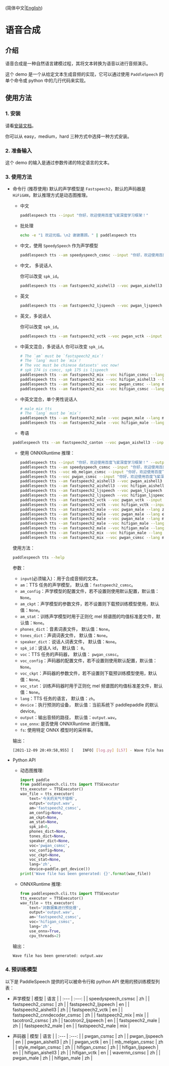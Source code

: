 (简体中文|[English](./README.md))

# 语音合成
## 介绍
语音合成是一种自然语言建模过程，其将文本转换为语音以进行音频演示。

这个 demo 是一个从给定文本生成音频的实现，它可以通过使用 `PaddleSpeech` 的单个命令或 python 中的几行代码来实现。
## 使用方法
### 1. 安装
请看[安装文档](https://github.com/PaddlePaddle/PaddleSpeech/blob/develop/docs/source/install_cn.md)。

你可以从 easy，medium，hard 三种方式中选择一种方式安装。

### 2. 准备输入

这个 demo 的输入是通过参数传递的特定语言的文本。
### 3. 使用方法
- 命令行 (推荐使用)
     默认的声学模型是 `Fastspeech2`，默认的声码器是 `HiFiGAN`，默认推理方式是动态图推理。
    - 中文
        ```bash
        paddlespeech tts --input "你好，欢迎使用百度飞桨深度学习框架！"
        ```
    - 批处理
        ```bash
        echo -e "1 欢迎光临。\n2 谢谢惠顾。" | paddlespeech tts
        ```
    - 中文，使用 `SpeedySpeech` 作为声学模型
        ```bash
        paddlespeech tts --am speedyspeech_csmsc --input "你好，欢迎使用百度飞桨深度学习框架！"
        ```
    - 中文， 多说话人
    
        你可以改变 `spk_id`。
        ```bash
        paddlespeech tts --am fastspeech2_aishell3 --voc pwgan_aishell3 --input "你好，欢迎使用百度飞桨深度学习框架！" --spk_id 0
        ```
    
     - 英文
        ```bash
        paddlespeech tts --am fastspeech2_ljspeech --voc pwgan_ljspeech --lang en --input "hello world"
        ```
    - 英文，多说话人
    
        你可以改变 `spk_id`。
        ```bash
        paddlespeech tts --am fastspeech2_vctk --voc pwgan_vctk --input "hello, boys" --lang en --spk_id 0
        ```
    - 中英文混合，多说话人
        你可以改变 `spk_id`。
        ```bash
        # The `am` must be `fastspeech2_mix`!
        # The `lang` must be `mix`!
        # The voc must be chinese datasets' voc now!
        # spk 174 is csmcc, spk 175 is ljspeech
        paddlespeech tts --am fastspeech2_mix --voc hifigan_csmsc --lang mix --input "热烈欢迎您在 Discussions 中提交问题，并在 Issues 中指出发现的 bug。此外，我们非常希望您参与到 Paddle Speech 的开发中！" --spk_id 174 --output mix_spk174.wav
        paddlespeech tts --am fastspeech2_mix --voc hifigan_aishell3 --lang mix --input "热烈欢迎您在 Discussions 中提交问题，并在 Issues 中指出发现的 bug。此外，我们非常希望您参与到 Paddle Speech 的开发中！" --spk_id 174 --output mix_spk174_aishell3.wav
        paddlespeech tts --am fastspeech2_mix --voc pwgan_csmsc --lang mix --input "我们的声学模型使用了 Fast Speech Two, 声码器使用了 Parallel Wave GAN and Hifi GAN." --spk_id 175 --output mix_spk175_pwgan.wav
        paddlespeech tts --am fastspeech2_mix --voc hifigan_csmsc --lang mix --input "我们的声学模型使用了 Fast Speech Two, 声码器使用了 Parallel Wave GAN and Hifi GAN." --spk_id 175 --output mix_spk175.wav
        ```
    - 中英文混合，单个男性说话人
        ```bash
        # male mix tts
        # The `lang` must be `mix`!
        paddlespeech tts --am fastspeech2_male --voc pwgan_male --lang mix --input "我们的声学模型使用了 Fast Speech Two, 声码器使用了 Parallel Wave GAN and Hifi GAN." --output male_mix_fs2_pwgan.wav
        paddlespeech tts --am fastspeech2_male --voc hifigan_male --lang mix --input "我们的声学模型使用了 Fast Speech Two, 声码器使用了 Parallel Wave GAN and Hifi GAN." --output male_mix_fs2_hifigan.wav
        ```
    - 粤语
     ```bash
     paddlespeech tts --am fastspeech2_canton --voc pwgan_aishell3 --input "各个国家有各个国家嘅国歌" --lang canton --spk_id 10
     ```
    - 使用 ONNXRuntime 推理：
        ```bash
        paddlespeech tts --input "你好，欢迎使用百度飞桨深度学习框架！" --output default.wav --use_onnx True
        paddlespeech tts --am speedyspeech_csmsc --input "你好，欢迎使用百度飞桨深度学习框架！" --output ss.wav --use_onnx True
        paddlespeech tts --voc mb_melgan_csmsc --input "你好，欢迎使用百度飞桨深度学习框架！" --output mb.wav --use_onnx True
        paddlespeech tts --voc pwgan_csmsc --input "你好，欢迎使用百度飞桨深度学习框架！" --output pwgan.wav --use_onnx True
        paddlespeech tts --am fastspeech2_aishell3 --voc pwgan_aishell3 --input "你好，欢迎使用百度飞桨深度学习框架！" --spk_id 0 --output aishell3_fs2_pwgan.wav --use_onnx True
        paddlespeech tts --am fastspeech2_aishell3 --voc hifigan_aishell3 --input "你好，欢迎使用百度飞桨深度学习框架！" --spk_id 0 --output aishell3_fs2_hifigan.wav --use_onnx True
        paddlespeech tts --am fastspeech2_ljspeech --voc pwgan_ljspeech --lang en --input "Life was like a box of chocolates, you never know what you're gonna get." --output lj_fs2_pwgan.wav --use_onnx True
        paddlespeech tts --am fastspeech2_ljspeech --voc hifigan_ljspeech --lang en --input "Life was like a box of chocolates, you never know what you're gonna get." --output lj_fs2_hifigan.wav --use_onnx True
        paddlespeech tts --am fastspeech2_vctk --voc pwgan_vctk --input "Life was like a box of chocolates, you never know what you're gonna get." --lang en --spk_id 0 --output vctk_fs2_pwgan.wav --use_onnx True
        paddlespeech tts --am fastspeech2_vctk --voc hifigan_vctk --input "Life was like a box of chocolates, you never know what you're gonna get." --lang en --spk_id 0 --output vctk_fs2_hifigan.wav --use_onnx True
        paddlespeech tts --am fastspeech2_male --voc pwgan_male --lang zh --input "你好，欢迎使用百度飞桨深度学习框架！" --output male_zh_fs2_pwgan.wav --use_onnx True
        paddlespeech tts --am fastspeech2_male --voc pwgan_male --lang en --input "Life was like a box of chocolates, you never know what you're gonna get." --output male_en_fs2_pwgan.wav --use_onnx True
        paddlespeech tts --am fastspeech2_male --voc pwgan_male --lang mix --input "热烈欢迎您在 Discussions 中提交问题，并在 Issues 中指出发现的 bug。此外，我们非常希望您参与到 Paddle Speech 的开发中！" --output male_fs2_pwgan.wav --use_onnx True
        paddlespeech tts --am fastspeech2_male --voc hifigan_male --lang zh --input "你好，欢迎使用百度飞桨深度学习框架！" --output male_zh_fs2_hifigan.wav --use_onnx True
        paddlespeech tts --am fastspeech2_male --voc hifigan_male --lang en --input "Life was like a box of chocolates, you never know what you're gonna get." --output male_en_fs2_hifigan.wav --use_onnx True
        paddlespeech tts --am fastspeech2_mix --voc hifigan_male --lang mix --input "热烈欢迎您在 Discussions 中提交问题，并在 Issues 中指出发现的 bug。此外，我们非常希望您参与到 Paddle Speech 的开发中！" --output male_fs2_hifigan.wav --use_onnx True
        paddlespeech tts --am fastspeech2_mix --voc pwgan_csmsc --lang mix --spk_id 174 --input "热烈欢迎您在 Discussions 中提交问题，并在 Issues 中指出发现的 bug。此外，我们非常希望您参与到 Paddle Speech 的开发中！" --output mix_fs2_pwgan_csmsc_spk174.wav --use_onnx True
        ```

  使用方法：
  
  ```bash
  paddlespeech tts --help
  ```
  参数：
  - `input`(必须输入)：用于合成音频的文本。
  - `am`：TTS 任务的声学模型， 默认值：`fastspeech2_csmsc`。
  - `am_config`：声学模型的配置文件，若不设置则使用默认配置，默认值：`None`。
  - `am_ckpt`：声学模型的参数文件，若不设置则下载预训练模型使用，默认值：`None`。
  - `am_stat`：训练声学模型时用于正则化 mel 频谱图的均值标准差文件，默认值：`None`。
  - `phones_dict`：音素词表文件， 默认值：`None`。
  - `tones_dict`：声调词表文件， 默认值：`None`。
  - `speaker_dict`：说话人词表文件， 默认值：`None`。
  - `spk_id`：说话人 id， 默认值： `0`。
  - `voc`：TTS 任务的声码器， 默认值： `pwgan_csmsc`。
  - `voc_config`：声码器的配置文件，若不设置则使用默认配置，默认值：`None`。
  - `voc_ckpt`：声码器的参数文件，若不设置则下载预训练模型使用，默认值：`None`。
  - `voc_stat`：训练声码器时用于正则化 mel 频谱图的均值标准差文件，默认值：`None`。
  - `lang`：TTS 任务的语言， 默认值：`zh`。
  - `device`：执行预测的设备， 默认值：当前系统下 paddlepaddle 的默认 device。
  - `output`：输出音频的路径， 默认值：`output.wav`。
  - `use_onnx`: 是否使用 ONNXRuntime 进行推理。
  - `fs`: 使用特定 ONNX 模型时的采样率。

  输出：
  ```bash
  [2021-12-09 20:49:58,955] [    INFO] [log.py] [L57] - Wave file has been generated: output.wav
  ```

- Python API
     - 动态图推理:
        ```python
        import paddle
        from paddlespeech.cli.tts import TTSExecutor
        tts_executor = TTSExecutor()
        wav_file = tts_executor(
            text='今天的天气不错啊',
            output='output.wav',
            am='fastspeech2_csmsc',
            am_config=None,
            am_ckpt=None,
            am_stat=None,
            spk_id=0,
            phones_dict=None,
            tones_dict=None,
            speaker_dict=None,
            voc='pwgan_csmsc',
            voc_config=None,
            voc_ckpt=None,
            voc_stat=None,
            lang='zh',
            device=paddle.get_device())
        print('Wave file has been generated: {}'.format(wav_file))
        ```
    -  ONNXRuntime 推理:
        ```python
        from paddlespeech.cli.tts import TTSExecutor
        tts_executor = TTSExecutor()
        wav_file = tts_executor(
            text='对数据集进行预处理',
            output='output.wav',
            am='fastspeech2_csmsc',
            voc='hifigan_csmsc',
            lang='zh',
            use_onnx=True,
            cpu_threads=2)
        ```
 
  输出：
  ```bash
  Wave file has been generated: output.wav
  ```

### 4. 预训练模型
以下是 PaddleSpeech 提供的可以被命令行和 python API 使用的预训练模型列表：

- 声学模型
  | 模型 | 语言 |
  | :--- | :---: |
  |      speedyspeech_csmsc      |    zh    |
  |      fastspeech2_csmsc       |    zh    |
  |     fastspeech2_ljspeech     |    en    |
  |     fastspeech2_aishell3     |    zh    |
  |       fastspeech2_vctk       |    en    |
  | fastspeech2_cnndecoder_csmsc |    zh    |
  |       fastspeech2_mix        |   mix    |
  |       tacotron2_csmsc        |    zh    |
  |      tacotron2_ljspeech      |    en    |
  |       fastspeech2_male       |    zh    |
  |       fastspeech2_male       |    en    |
  |       fastspeech2_male       |   mix    |
  

- 声码器
  | 模型 | 语言 |
  | :--- | :---: |
  |         pwgan_csmsc          |    zh    |
  |        pwgan_ljspeech        |    en    |
  |        pwgan_aishell3        |    zh    |
  |          pwgan_vctk          |    en    |
  |       mb_melgan_csmsc        |    zh    |
  |      style_melgan_csmsc      |    zh    |
  |        hifigan_csmsc         |    zh    |
  |       hifigan_ljspeech       |    en    |
  |       hifigan_aishell3       |    zh    |
  |         hifigan_vctk         |    en    |
  |        wavernn_csmsc         |    zh    |
  |         pwgan_male           |    zh    |
  |        hifigan_male          |    zh    |
